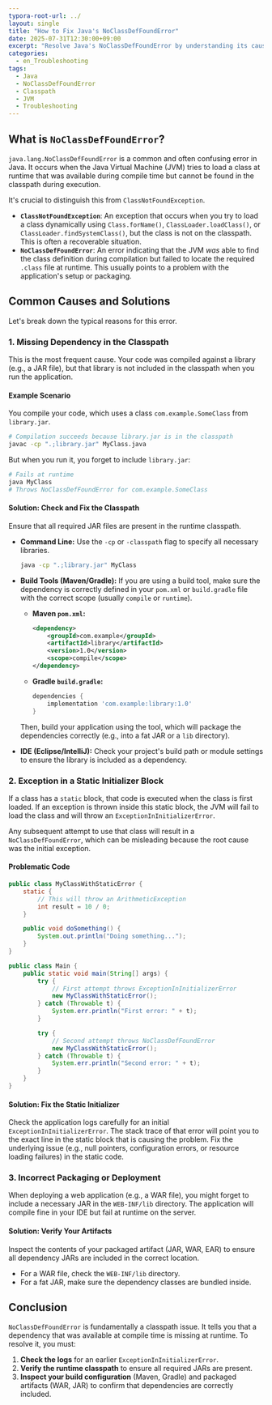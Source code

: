 ```yaml
---
typora-root-url: ../
layout: single
title: "How to Fix Java's NoClassDefFoundError"
date: 2025-07-31T12:30:00+09:00
excerpt: "Resolve Java's NoClassDefFoundError by understanding its cause: a class that was present at compile time is missing at runtime. Learn to check your classpath, manage dependencies, and fix static initializer failures."
categories:
  - en_Troubleshooting
tags:
  - Java
  - NoClassDefFoundError
  - Classpath
  - JVM
  - Troubleshooting
---
```


## What is `NoClassDefFoundError`?

`java.lang.NoClassDefFoundError` is a common and often confusing error in Java. It occurs when the Java Virtual Machine (JVM) tries to load a class at runtime that was available during compile time but cannot be found in the classpath during execution.

It's crucial to distinguish this from `ClassNotFoundException`.
*   **`ClassNotFoundException`**: An exception that occurs when you try to load a class dynamically using `Class.forName()`, `ClassLoader.loadClass()`, or `ClassLoader.findSystemClass()`, but the class is not on the classpath. This is often a recoverable situation.
*   **`NoClassDefFoundError`**: An error indicating that the JVM *was* able to find the class definition during compilation but failed to locate the required `.class` file at runtime. This usually points to a problem with the application's setup or packaging.

## Common Causes and Solutions

Let's break down the typical reasons for this error.

### 1. Missing Dependency in the Classpath

This is the most frequent cause. Your code was compiled against a library (e.g., a JAR file), but that library is not included in the classpath when you run the application.

#### Example Scenario

You compile your code, which uses a class `com.example.SomeClass` from `library.jar`.

```bash
# Compilation succeeds because library.jar is in the classpath
javac -cp ".;library.jar" MyClass.java
```

But when you run it, you forget to include `library.jar`:

```bash
# Fails at runtime
java MyClass 
# Throws NoClassDefFoundError for com.example.SomeClass
```

#### Solution: Check and Fix the Classpath

Ensure that all required JAR files are present in the runtime classpath.

*   **Command Line:** Use the `-cp` or `-classpath` flag to specify all necessary libraries.

    ```bash
    java -cp ".;library.jar" MyClass
    ```
*   **Build Tools (Maven/Gradle):** If you are using a build tool, make sure the dependency is correctly defined in your `pom.xml` or `build.gradle` file with the correct scope (usually `compile` or `runtime`).

    *   **Maven `pom.xml`:**
        ```xml
        <dependency>
            <groupId>com.example</groupId>
            <artifactId>library</artifactId>
            <version>1.0</version>
            <scope>compile</scope>
        </dependency>
        ```
    *   **Gradle `build.gradle`:**
        ```groovy
        dependencies {
            implementation 'com.example:library:1.0'
        }
        ```
    Then, build your application using the tool, which will package the dependencies correctly (e.g., into a fat JAR or a `lib` directory).

*   **IDE (Eclipse/IntelliJ):** Check your project's build path or module settings to ensure the library is included as a dependency.

### 2. Exception in a Static Initializer Block

If a class has a `static` block, that code is executed when the class is first loaded. If an exception is thrown inside this static block, the JVM will fail to load the class and will throw an `ExceptionInInitializerError`.

Any subsequent attempt to use that class will result in a `NoClassDefFoundError`, which can be misleading because the root cause was the initial exception.

#### Problematic Code

```java
public class MyClassWithStaticError {
    static {
        // This will throw an ArithmeticException
        int result = 10 / 0; 
    }

    public void doSomething() {
        System.out.println("Doing something...");
    }
}

public class Main {
    public static void main(String[] args) {
        try {
            // First attempt throws ExceptionInInitializerError
            new MyClassWithStaticError(); 
        } catch (Throwable t) {
            System.err.println("First error: " + t);
        }

        try {
            // Second attempt throws NoClassDefFoundError
            new MyClassWithStaticError(); 
        } catch (Throwable t) {
            System.err.println("Second error: " + t);
        }
    }
}
```

#### Solution: Fix the Static Initializer

Check the application logs carefully for an initial `ExceptionInInitializerError`. The stack trace of that error will point you to the exact line in the static block that is causing the problem. Fix the underlying issue (e.g., null pointers, configuration errors, or resource loading failures) in the static code.

### 3. Incorrect Packaging or Deployment

When deploying a web application (e.g., a WAR file), you might forget to include a necessary JAR in the `WEB-INF/lib` directory. The application will compile fine in your IDE but fail at runtime on the server.

#### Solution: Verify Your Artifacts

Inspect the contents of your packaged artifact (JAR, WAR, EAR) to ensure all dependency JARs are included in the correct location.
*   For a WAR file, check the `WEB-INF/lib` directory.
*   For a fat JAR, make sure the dependency classes are bundled inside.

## Conclusion

`NoClassDefFoundError` is fundamentally a classpath issue. It tells you that a dependency that was available at compile time is missing at runtime. To resolve it, you must:
1.  **Check the logs** for an earlier `ExceptionInInitializerError`.
2.  **Verify the runtime classpath** to ensure all required JARs are present.
3.  **Inspect your build configuration** (Maven, Gradle) and packaged artifacts (WAR, JAR) to confirm that dependencies are correctly included.
